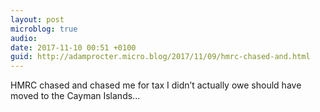 ```yaml
---
layout: post
microblog: true
audio: 
date: 2017-11-10 00:51 +0100
guid: http://adamprocter.micro.blog/2017/11/09/hmrc-chased-and.html
---
```

HMRC chased and chased me for tax I didn’t actually owe should have moved to the Cayman Islands...
